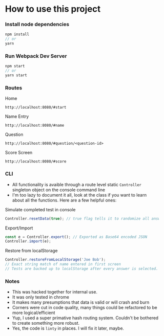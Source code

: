 # How to use this project

### Install node dependencies

```js
npm install
// or
yarn
```

### Run Webpack Dev Server

```js
npm start
// or
yarn start
```

### Routes

Home

```
http://localhost:8080/#start
```

Name Entry

```
http://localhost:8080/#name
```

Question

```
http://localhost:8080/#question/<question-id>
```

Score Screen

```
http://localhost:8080/#score
```


### CLI

- All functionality is avaible through a route level static `Controller` singleton object on the console command line
- I'm too lazy to document it all, look at the class if you want to learn about all the functions. Here are a few helpful ones:


Simulate completed test in console

```js
Controller.resetData(true); // true flag tells it to randomize all answers
```

Export/Import

```js
const e = Controller.export(); // Exported as Base64 encoded JSON
Controller.import(e);
```

Restore from localStorage

```js
Controller.restoreFromLocalStorage('Joe Bob');
// Exact string match of name entered in first screen
// Tests are backed up to localStorage after every answer is selected. 
```


### Notes

- This was hacked together for internal use.
- It was only tested in chrome
- It makes many presumptions that data is valid or will crash and burn
- Corners were cut in code quality, many things could be refactored to be more logical/efficient
- Yup, I used a super primative hash routing system. Couldn't be bothered to create something more robust.
- Yes, the code is `linty` in places. I will fix it later, maybe.  